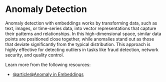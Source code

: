 # Anomaly Detection

Anomaly detection with embeddings works by transforming data, such as text, images, or time-series data, into vector representations that capture their patterns and relationships. In this high-dimensional space, similar data points are positioned close together, while anomalies stand out as those that deviate significantly from the typical distribution. This approach is highly effective for detecting outliers in tasks like fraud detection, network security, and quality control.

Learn more from the following resources:

- [@article@Anomaly in Embeddings](https://ai.google.dev/gemini-api/tutorials/anomaly_detection)
